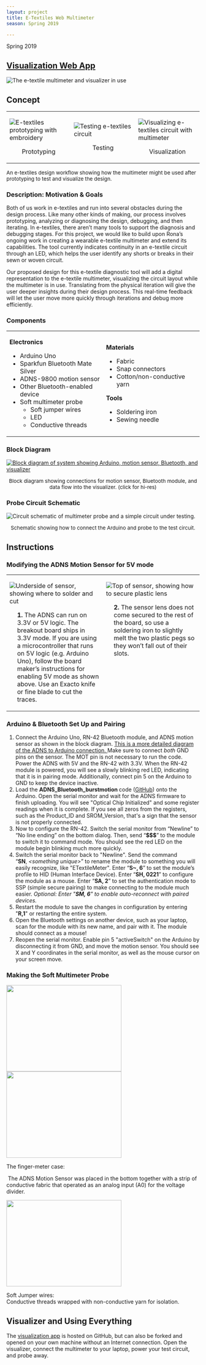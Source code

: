 ```yaml
---
layout: project
title: E-Textiles Web Multimeter
season: Spring 2019

---
```

Spring 2019

## [Visualization Web App](/projects/ETextileMultimeter/main)

![The e-textile multimeter and visualizer in use](./documentation/cover.jpg)

## Concept

<table style="width: 100%; border-collapse: collapse; margin-left: auto; margin-right: auto;" border="0" cellspacing="0" cellpadding="0"> <tbody> <tr> 
	<td style="width: 33.3333%;">
		<p><img src="./documentation/prototyping.jpg" alt="E-textiles prototyping with embroidery"></p>
		<p style="text-align: center;">Prototyping</p>
	</td>
	<td style="width: 33.3333%;">
		<p><img src="./documentation/testing.jpg" alt="Testing e-textiles circuit"></p>
		<p style="text-align: center;">Testing</p>
	</td>
	<td style="width: 33.3333%;">
		<p><img src="./documentation/visualization.jpg" alt="Visualizing e-textiles circuit with multimeter"></p>
		<p style="text-align: center;">Visualization</p>
	</td>
</tr></tbody></table>
<p><span style="font-size: 10pt;">An e-textiles design workflow showing how the multimeter might be used after prototyping to test and visualize the design.</span></p>

### Description: Motivation & Goals

Both of us work in e-textiles and run into several obstacles during the design process. Like many other kinds of making, our process involves prototyping, analyzing or diagnosing the design, debugging, and then iterating. In e-textiles, there aren&rsquo;t many tools to support the diagnosis and debugging stages. For this project, we would like to build upon Rona&rsquo;s ongoing work in creating a wearable e-textile multimeter and extend its capabilities. The tool currently indicates continuity in an e-textile circuit through an LED, which helps the user identify any shorts or breaks in their sewn or woven circuit.

Our proposed design for this e-textile diagnostic tool will add a digital representation to the e-textile multimeter, visualizing the circuit layout while the multimeter is in use. Translating from the physical iteration will give the user deeper insights during their design process. This real-time feedback will let the user move more quickly through iterations and debug more efficiently.

### Components
<table style="width: 100%;">
<tbody>
<tr>
	<td style="width: 50%;">
		<p><strong>Electronics</strong></p>
		<ul>
			<li>Arduino Uno</li>
			<li>Sparkfun Bluetooth Mate Silver</li>
			<li>ADNS-9800 motion sensor</li>
			<li>Other Bluetooth-enabled device</li>
			<li>Soft multimeter probe
				<ul>
				<li>Soft jumper wires&nbsp;</li>
				<li>LED</li>
				<li>Conductive threads&nbsp;</li>
				</ul>
			</li>
		</ul>
	</td>
	<td style="width: 50%;">
		<p><strong>Materials</strong></p>
		<ul>
			<li>Fabric</li>
			<li>Snap connectors</li>
			<li>Cotton/non-conductive yarn</li>
		</ul>
		<p><strong>Tools</strong></p>
		<ul>
			<li>Soldering iron</li>
			<li>Sewing needle</li>
		</ul>
	</td>
</tr></tbody></table>

### Block Diagram
<p><a href="./documentation/blockDiagram.png"><img src="./documentation/blockDiagram.png" alt="Block diagram of system showing Arduino, motion sensor, Bluetooth, and visualizer"></a></p>
<p style="text-align: center;"><span style="font-size: 10pt;">Block diagram showing connections for motion sensor, Bluetooth module, and data flow into the visualizer. (click for hi-res)</span></p>

### Probe Circuit Schematic
<p><img src="./documentation/voltmeterCircuit.png" alt="Circuit schematic of multimeter probe and a simple circuit under testing."></p>
<p style="text-align: center;"><span style="font-size: 10pt;">Schematic showing how to connect the Arduino and probe to the test circuit.</span></p>

## Instructions
### Modifying the ADNS Motion Sensor for 5V mode
<table style="width: 100%; border-collapse: collapse;" border="0" cellpadding="0">
<tbody><tr>
	<td style="width: 50%;">
		<p><img src="./documentation/ADNS_underside.jpg" alt="Underside of sensor, showing where to solder and cut"></p>
		<p style="padding-left: 20px;"><span><strong>1.</strong> The ADNS can run on 3.3V or 5V logic. The breakout board ships in 3.3V mode. If you are using a microcontroller that runs on 5V logic (e.g. Arduino Uno), follow the board maker&rsquo;s instructions for enabling 5V mode as shown above. Use an Exacto knife or fine blade to cut the traces.</span></p>
	</td>
	<td style="width: 50%; vertical-align: top;">
		<p><img src="./documentation/ADNS_topside.jpg" alt="Top of sensor, showing how to secure plastic lens"></p>
		<p style="padding-left: 20px;"><strong>2.</strong> The sensor lens does not come secured to the rest of the board, so use a soldering iron to slightly melt the two plastic pegs so they won&rsquo;t fall out of their slots.</p>
	</td>
</tr></tbody></table>

### Arduino & Bluetooth Set Up and Pairing
<ol>
	<li>Connect the Arduino Uno, RN-42 Bluetooth module, and ADNS motion sensor as shown in the block diagram. <a href="https://cdn.tindiemedia.com/images/resize/WKNelWheBozH4EhsI_s1RjeWf5k=/p/full-fit-in/1378x1034/i/3333/products/2016-05-29T15%3A12%3A00.327Z-ADNS-9800%20to%20Uno.jpg">This is a more detailed diagram of the ADNS to Arduino connection. </a>Make sure to connect&nbsp;<em>both</em> GND pins on the sensor. The MOT pin is not necessary to run the code. Power the ADNS with 5V and the RN-42 with 3.3V. When the RN-42 module is powered, you will see a slowly blinking red LED, indicating that it is in pairing mode. Additionally, connect pin 5 on the Arduino to GND to keep the device inactive.</li>
	<li>Load the&nbsp;<strong>ADNS_Bluetooth_burstmotion&nbsp;</strong>code (<a href="https://github.com/sminliwu/sminliwu.github.io/blob/master/projects/ETextileMultimeter/Arduino/ADNS_Bluetooth_burstmotion.ino">GitHub</a>) onto the Arduino. Open the serial monitor and wait for the ADNS firmware to finish uploading. You will see "Optical Chip Initialized" and some register readings when it is complete. If you see all zeros from the registers, such as the Product_ID and SROM_Version, that's a sign that the sensor is not properly connected.</li>
	<li>Now to configure the RN-42. <span>Switch the serial monitor from &ldquo;Newline&rdquo; to &ldquo;No line ending&rdquo; on the bottom dialog. Then, send &ldquo;</span><strong>$$$</strong><span>&rdquo; to the module to switch it to command mode. You should see the red LED on the module begin blinking much more quickly. </span></li>
	<li><span>Switch the serial monitor back to "Newline". Send the command &ldquo;<strong>SN</strong>,&nbsp;<em>&lt;something unique&gt;</em>&rdquo; to rename the module to something you will easily recognize, like "ETextileMeter".&nbsp;</span>Enter &ldquo;<strong>S~, 6</strong>&rdquo; to set the module&rsquo;s profile to HID (Human Interface Device). Enter &ldquo;<strong>SH, 0221</strong>&rdquo; to configure the module as a mouse. Enter &ldquo;<strong>SA, 2</strong>&rdquo; to set the authentication mode to SSP (simple secure pairing) to make connecting to the module much easier.&nbsp;<em>Optional: Enter "<strong>SM, 6</strong>" to enable auto-reconnect with paired devices.</em></li>
	<li>Restart the module to save the changes in configuration by entering "<strong>R,1</strong>" or restarting the entire system.</li>
	<li><span>Open the Bluetooth settings on another device, such as your laptop, scan for the module with its new name, and pair with it. The module should connect as a mouse!</span></li>
	<li><span>Reopen the serial monitor. Enable pin 5 "activeSwitch" on the Arduino by disconnecting it from GND, and move the motion sensor. You should see X and Y coordinates in the serial monitor, as well as the mouse cursor on your screen move.</span></li>
</ol>

### Making the Soft Multimeter Probe
<p>
	<img src="./documentation/probe1.jpg" width="300" height="225">
	<img src="./documentation/probe2.jpg" width="300" height="225">
</p>
<p>The finger-meter case:</p>
<p>&nbsp;The ADNS Motion Sensor was placed in the bottom together with a strip of conductive fabric that operated as an analog input (A0) for the voltage divider.&nbsp;</p>
<p><img src="./documentation/wires.jpg" width="300" height="225"></p>
<p>Soft Jumper wires:&nbsp;<br />Conductive threads wrapped with non-conductive yarn for isolation.&nbsp;&nbsp;</p>

## Visualizer and Using Everything
The [visualization app](/projects/ETextileMultimeter/main) is hosted on GitHub, but can also be forked and opened on your own machine without an Internet connection. Open the visualizer, connect the multimeter to your laptop, power your test circuit, and probe away.